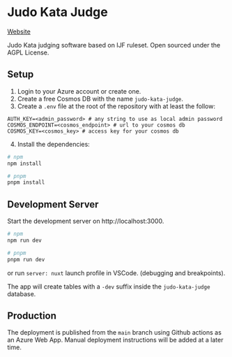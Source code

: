 # Judo Kata Judge

[Website](https://kata-judge.judowaza.org/)

Judo Kata judging software based on IJF ruleset. Open sourced under the AGPL License.

## Setup

1. Login to your Azure account or create one.
2. Create a free Cosmos DB with the name `judo-kata-judge`.
3. Create a `.env` file at the root of the repository with at least the follow:

```
AUTH_KEY=<admin_password> # any string to use as local admin password
COSMOS_ENDPOINT=<cosmos_endpoint> # url to your cosmos db
COSMOS_KEY=<cosmos_key> # access key for your cosmos db
```

4. Install the dependencies:

```bash
# npm
npm install

# pnpm
pnpm install
```

## Development Server

Start the development server on http://localhost:3000.

```bash
# npm
npm run dev

# pnpm
pnpm run dev
```

or run `server: nuxt` launch profile in VSCode. (debugging and breakpoints).

The app will create tables with a `-dev` suffix inside the `judo-kata-judge` database.

## Production

The deployment is published from the `main` branch using Github actions as an Azure Web App. Manual deployment
instructions will be added at a later time.
